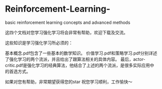 # Reinforcement-Learning-
basic reinforcement learning concepts and advanced methods

这四个文档对您学习强化学习将会非常有帮助，欢迎下载及交流。

这些知识是学习强化学习所必须的：

基本概念.pdf包含了一些基本的数学知识。
价值学习.pdf和策略学习.pdf分别详述了强化学习的两个流派，并且给出了跟算法相关的具体内容。
最后，actor-critic.pdf是强化学习的经典算法，他结合了上述的两个流派，是很多实际应用中的首选方式。

如果对您有帮助，非常期望获得您的star
祝您学习顺利，工作愉快～
